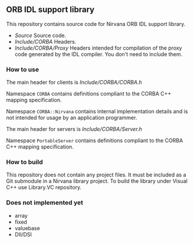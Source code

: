 ## ORB IDL support library
This repository contains source code for Nirvana ORB IDL support library.

* *Source* Source code.
* *Include/CORBA* Headers.
* *Include/CORBA/Proxy* Headers intended for compilation of the proxy code
 generated by the IDL compiler. You don't need to include them.

### How to use
The main header for clients is *Include/CORBA/CORBA.h*

Namespace `CORBA` contains definitions compliant to the CORBA C++ mapping specification.

Namespace `CORBA::Nirvana` contains internal implementation details and is not intended
for usage by an application programmer.

The main header for servers is *Include/CORBA/Server.h*

Namespace `PortableServer` contains definitions compliant to the CORBA C++ mapping specification.

### How to build
This repository does not contain any project files.
It must be included as a Git submodule in a Nirvana library project.
To build the library under Visual C++ use Library.VC repository.

### Does not implemented yet
* array
* fixed
* valuebase
* DII/DSI
